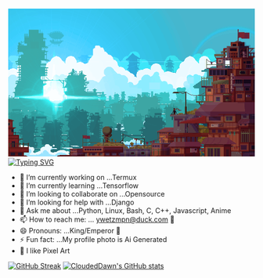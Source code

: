 [![MasterChief](https://github.com/CloudedDawn/CloudedDawn/blob/main/still.gif?raw=True)](https://github.com/CloudedDawn)
[![Typing SVG](https://readme-typing-svg.herokuapp.com?font=Pacifico&size=50&pause=1000&color=F70000&center=true&random=false&width=1000&height=100&lines=%F0%9F%91%8BHello;%F0%9F%8C%8CI+am+The+Clouded+Dawn;%F0%9F%91%A8%E2%80%8D%F0%9F%92%BBI+like+Coding;%F0%9F%92%BBAnd+I+like+open+source;%F0%9F%90%A7And+I+like+Linux)](https://github.com/CloudedDawn)

<!--
**CloudedDawn/CloudedDawn** is a ✨ _special_ ✨ repository because its `README.md` (this file) appears on your GitHub profile.

Here are some ideas to get you started:
-->
- 🔭 I’m currently working on ...Termux
- 🌱 I’m currently learning ...Tensorflow
- 👯 I’m looking to collaborate on ...Opensource
- 🤔 I’m looking for help with ...Django
- 💬 Ask me about ...Python, Linux, Bash, C, C++, Javascript, Anime
- 📫 How to reach me: ... ywetzmpn@duck.com 🪿
- 😄 Pronouns: ...King/Emperor 👑
- ⚡ Fun fact: ...My profile photo is Ai Generated
- 👾 I like Pixel Art

 [![GitHub Streak](https://streak-stats.demolab.com?user=CloudedDawn&theme=youtube-dark&date_format=n%2Fj%5B%2FY%5D)](https://github.com/CloudedDawn/) [![CloudedDawn's GitHub stats](https://github-readme-stats.vercel.app/api?username=CloudedDawn&show_icons=true&rank_icon=github&theme=ambient_gradient)](https://github.com/CloudedDawn/)
